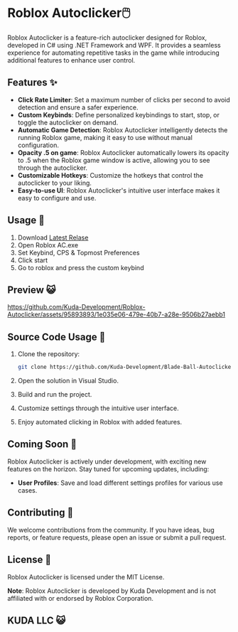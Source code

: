 # Roblox Autoclicker🖱️

Roblox Autoclicker is a feature-rich autoclicker designed for Roblox, developed in C# using .NET Framework and WPF. It provides a seamless experience for automating repetitive tasks in the game while introducing additional features to enhance user control.

## Features ✨

- **Click Rate Limiter**: Set a maximum number of clicks per second to avoid detection and ensure a safer experience.
- **Custom Keybinds**: Define personalized keybindings to start, stop, or toggle the autoclicker on demand.
- **Automatic Game Detection**: Roblox Autoclicker intelligently detects the running Roblox game, making it easy to use without manual configuration.
- **Opacity .5 on game**: Roblox Autoclicker automatically lowers its opacity to .5 when the Roblox game window is active, allowing you to see through the autoclicker.
- **Customizable Hotkeys**: Customize the hotkeys that control the autoclicker to your liking.
- **Easy-to-use UI**: Roblox Autoclicker's intuitive user interface makes it easy to configure and use.
  
## Usage 🚀

1. Download [Latest Relase](https://github.com/Kuda-Development/Roblox-Autoclicker/releases/latest)
2. Open Roblox AC.exe 
3. Set Keybind, CPS & Topmost Preferences
4. Click start
5. Go to roblox and press the custom keybind
   
## Preview 😺

https://github.com/Kuda-Development/Roblox-Autoclicker/assets/95893893/1e035e06-479e-40b7-a28e-9506b27aebb1

## Source Code Usage 🚀

1. Clone the repository:

   ```bash
   git clone https://github.com/Kuda-Development/Blade-Ball-Autoclicker.git
   ```

2. Open the solution in Visual Studio.
3. Build and run the project.

4. Customize settings through the intuitive user interface.

5. Enjoy automated clicking in Roblox with added features.

## Coming Soon 🔮

Roblox Autoclicker is actively under development, with exciting new features on the horizon. Stay tuned for upcoming updates, including:

- **User Profiles**: Save and load different settings profiles for various use cases.

## Contributing 🤝

We welcome contributions from the community. If you have ideas, bug reports, or feature requests, please open an issue or submit a pull request.

## License 📄

Roblox Autoclicker is licensed under the MIT License.

**Note**: Roblox Autoclicker is developed by Kuda Development and is not affiliated with or endorsed by Roblox Corporation.



## KUDA LLC 😺
